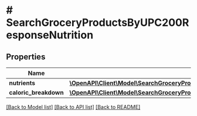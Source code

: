 # # SearchGroceryProductsByUPC200ResponseNutrition

## Properties

Name | Type | Description | Notes
------------ | ------------- | ------------- | -------------
**nutrients** | [**\OpenAPI\Client\Model\SearchGroceryProductsByUPC200ResponseNutritionNutrientsInner[]**](SearchGroceryProductsByUPC200ResponseNutritionNutrientsInner.md) |  |
**caloric_breakdown** | [**\OpenAPI\Client\Model\SearchGroceryProductsByUPC200ResponseNutritionCaloricBreakdown**](SearchGroceryProductsByUPC200ResponseNutritionCaloricBreakdown.md) |  |

[[Back to Model list]](../../README.md#models) [[Back to API list]](../../README.md#endpoints) [[Back to README]](../../README.md)

